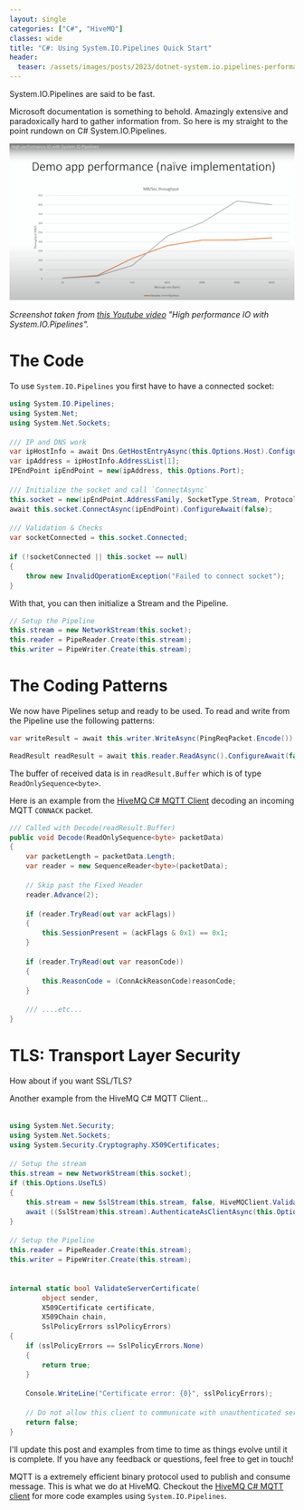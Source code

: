 ```yaml
---
layout: single
categories: ["C#", "HiveMQ"]
classes: wide
title: "C#: Using System.IO.Pipelines Quick Start"
header:
  teaser: /assets/images/posts/2023/dotnet-system.io.pipelines-performance.png
---
```


System.IO.Pipelines are said to be fast.

Microsoft documentation is something to behold.  Amazingly extensive and paradoxically hard to gather information from.  So here is my straight to the point rundown on C# System.IO.Pipelines.

![](/assets/images/posts/2023/dotnet-system.io.pipelines-performance.png)

_Screenshot taken from [this Youtube video](https://youtu.be/1koWtKkKb_o?t=157) "High performance IO with System.IO.Pipelines"._

# The Code

To use `System.IO.Pipelines` you first have to have a connected socket:

```c#
using System.IO.Pipelines;
using System.Net;
using System.Net.Sockets;

/// IP and DNS work
var ipHostInfo = await Dns.GetHostEntryAsync(this.Options.Host).ConfigureAwait(false);
var ipAddress = ipHostInfo.AddressList[1];
IPEndPoint ipEndPoint = new(ipAddress, this.Options.Port);

/// Initialize the socket and call `ConnectAsync`
this.socket = new(ipEndPoint.AddressFamily, SocketType.Stream, ProtocolType.Tcp);
await this.socket.ConnectAsync(ipEndPoint).ConfigureAwait(false);

/// Validation & Checks
var socketConnected = this.socket.Connected;

if (!socketConnected || this.socket == null)
{
    throw new InvalidOperationException("Failed to connect socket");
}
```

With that, you can then initialize a Stream and the Pipeline.

```c#
// Setup the Pipeline
this.stream = new NetworkStream(this.socket);
this.reader = PipeReader.Create(this.stream);
this.writer = PipeWriter.Create(this.stream);
```

# The Coding Patterns

We now have Pipelines setup and ready to be used.  To read and write from the Pipeline use the following patterns:

```c#
var writeResult = await this.writer.WriteAsync(PingReqPacket.Encode()).ConfigureAwait(false);
```

```c#
ReadResult readResult = await this.reader.ReadAsync().ConfigureAwait(false);
```

The buffer of received data is in `readResult.Buffer` which is of type `ReadOnlySequence<byte>`.

Here is an example from the [HiveMQ C# MQTT Client](https://github.com/hivemq/hivemq-mqtt-client-dotnet) decoding an incoming MQTT `CONNACK` packet.

```c#
/// Called with Decode(readResult.Buffer)
public void Decode(ReadOnlySequence<byte> packetData)
{
    var packetLength = packetData.Length;
    var reader = new SequenceReader<byte>(packetData);

    // Skip past the Fixed Header
    reader.Advance(2);

    if (reader.TryRead(out var ackFlags))
    {
        this.SessionPresent = (ackFlags & 0x1) == 0x1;
    }

    if (reader.TryRead(out var reasonCode))
    {
        this.ReasonCode = (ConnAckReasonCode)reasonCode;
    }

    /// ....etc...
}
```

# TLS: Transport Layer Security

How about if you want SSL/TLS?

Another example from the HiveMQ C# MQTT Client...

```c#

using System.Net.Security;
using System.Net.Sockets;
using System.Security.Cryptography.X509Certificates;

// Setup the stream
this.stream = new NetworkStream(this.socket);
if (this.Options.UseTLS)
{
    this.stream = new SslStream(this.stream, false, HiveMQClient.ValidateServerCertificate, null);
    await ((SslStream)this.stream).AuthenticateAsClientAsync(this.Options.Host).ConfigureAwait(false);
}

// Setup the Pipeline
this.reader = PipeReader.Create(this.stream);
this.writer = PipeWriter.Create(this.stream);


internal static bool ValidateServerCertificate(
        object sender,
        X509Certificate certificate,
        X509Chain chain,
        SslPolicyErrors sslPolicyErrors)
{
    if (sslPolicyErrors == SslPolicyErrors.None)
    {
        return true;
    }

    Console.WriteLine("Certificate error: {0}", sslPolicyErrors);

    // Do not allow this client to communicate with unauthenticated servers.
    return false;
}
```

I'll update this post and examples from time to time as things evolve until it is complete.  If you have any feedback or questions, feel free to get in touch!

MQTT is a extremely efficient binary protocol used to publish and consume message.  This is what we do at HiveMQ.  Checkout the [HiveMQ C# MQTT client](https://github.com/hivemq/hivemq-mqtt-client-dotnet) for more code examples using `System.IO.Pipelines`.